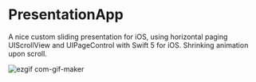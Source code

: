 # PresentationApp
A nice custom sliding presentation for iOS, using horizontal paging UIScrollView and UIPageControl with Swift 5 for iOS. Shrinking animation upon scroll.

![ezgif com-gif-maker](https://user-images.githubusercontent.com/89708428/178136706-43134f5f-1177-46d3-92c2-206ef0a03786.gif)
